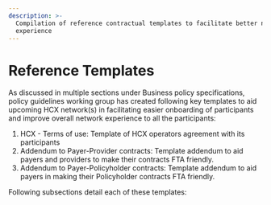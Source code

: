 ```yaml
---
description: >-
  Compilation of reference contractual templates to facilitate better network
  experience
---
```


# Reference Templates

As discussed in multiple sections under Business policy specifications, policy guidelines working group has created following key templates to aid upcoming HCX network(s) in facilitating easier onboarding of participants and improve overall network experience to all the participants:&#x20;

1. HCX - Terms of use: Template of HCX operators agreement with its participants&#x20;
2. Addendum to Payer-Provider contracts: Template addendum to aid payers and providers to make their contracts FTA friendly.
3. Addendum to Payer-Policyholder contracts: Template addendum to aid payers in making their Policyholder contracts FTA friendly.&#x20;

Following subsections detail each of these templates:&#x20;
